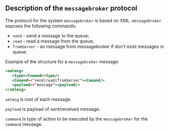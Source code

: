 ## Description of the `messagebroker` protocol

The protocol for the system `messagebroker` is based on XML.
`messagebroker` exposes the following commands:

- `send` - send a message to the queue;
- `read` - read a message from the queue;
- `fromServer` - an  message  from messagebroker if don't exist messages in queue;

Example of the structure for a `messagebroker` message:

```xml
<xmlmsg>
   <type><Comand><type/>
   <Comand><"send|read|fromServer"><Comand/>
   <payload><"message"><payload/>
</xmlmsg>
```
`xmlmsg` is root of each message.

`payload` is payload of sent/received message.

`command` is type of action to be executed by the `messagebroker` for the `command` message.

